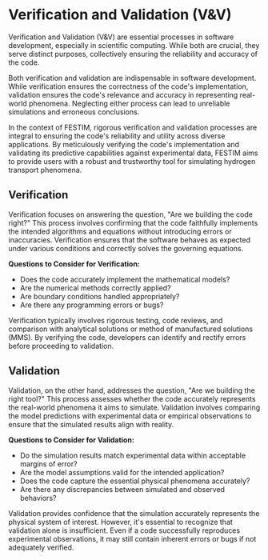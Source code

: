 # Verification and Validation (V&V)

Verification and Validation (V&V) are essential processes in software development, especially in scientific computing. While both are crucial, they serve distinct purposes, collectively ensuring the reliability and accuracy of the code.

Both verification and validation are indispensable in software development. While verification ensures the correctness of the code's implementation, validation ensures the code's relevance and accuracy in representing real-world phenomena. Neglecting either process can lead to unreliable simulations and erroneous conclusions.

In the context of FESTIM, rigorous verification and validation processes are integral to ensuring the code's reliability and utility across diverse applications. By meticulously verifying the code's implementation and validating its predictive capabilities against experimental data, FESTIM aims to provide users with a robust and trustworthy tool for simulating hydrogen transport phenomena.

## Verification

Verification focuses on answering the question, "Are we building the code right?" This process involves confirming that the code faithfully implements the intended algorithms and equations without introducing errors or inaccuracies. Verification ensures that the software behaves as expected under various conditions and correctly solves the governing equations.

**Questions to Consider for Verification:**
- Does the code accurately implement the mathematical models?
- Are the numerical methods correctly applied?
- Are boundary conditions handled appropriately?
- Are there any programming errors or bugs?

Verification typically involves rigorous testing, code reviews, and comparison with analytical solutions or method of manufactured solutions (MMS). By verifying the code, developers can identify and rectify errors before proceeding to validation.

## Validation

Validation, on the other hand, addresses the question, "Are we building the right tool?" This process assesses whether the code accurately represents the real-world phenomena it aims to simulate. Validation involves comparing the model predictions with experimental data or empirical observations to ensure that the simulated results align with reality.

**Questions to Consider for Validation:**
- Do the simulation results match experimental data within acceptable margins of error?
- Are the model assumptions valid for the intended application?
- Does the code capture the essential physical phenomena accurately?
- Are there any discrepancies between simulated and observed behaviors?

Validation provides confidence that the simulation accurately represents the physical system of interest. However, it's essential to recognize that validation alone is insufficient. Even if a code successfully reproduces experimental observations, it may still contain inherent errors or bugs if not adequately verified.

